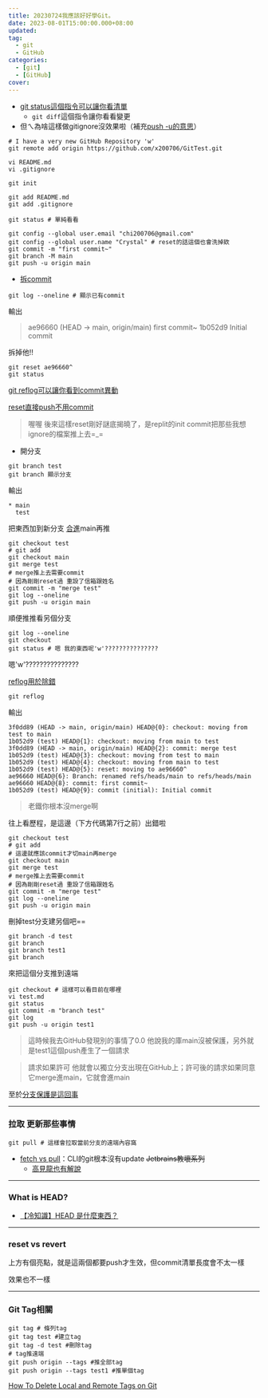 ```yaml
---
title: 20230724我應該好好學Git。
date: 2023-08-01T15:00:00.000+08:00
updated: 
tag: 
  - git
  - GitHub
categories: 
  - [git]
  - [GitHub]
cover: 
---
```

- [git status這個指令可以讓你看清單](https://stackoverflow.com/questions/1587846/how-do-i-show-the-changes-which-have-been-staged)
  - `git diff`這個指令讓你看看變更
- 但ㄟ為啥這樣做gitignore沒效果啦（補充[push -u的意思](https://backlog.com/git-tutorial/tw/reference/remote.html)）
```shell
# I have a very new GitHub Repository 'w'
git remote add origin https://github.com/x200706/GitTest.git

vi README.md
vi .gitignore

git init

git add README.md 
git add .gitignore

git status # 單純看看

git config --global user.email "chi200706@gmail.com"
git config --global user.name "Crystal" # reset的話這個也會洗掉欸
git commit -m "first commit~"
git branch -M main
git push -u origin main
```
- [拆commit](https://gitbook.tw/chapters/using-git/reset-commit)
```shell
git log --oneline # 顯示已有commit
```
輸出
>ae96660 (HEAD -> main, origin/main) first commit~
1b052d9 Initial commit

拆掉他!!
```shell
git reset ae96660^
git status
```
[git reflog可以讓你看到commit異動](https://gitbook.tw/chapters/using-git/restore-hard-reset-commit)

[reset直接push不用commit](https://ithelp.ithome.com.tw/articles/10228900)

>喔喔 後來這樣reset剛好謎底揭曉了，是replit的init commit把那些我想ignore的檔案推上去=_=
- 開分支
```shell
git branch test
git branch 顯示分支
```
輸出
```
* main
  test
```
把東西加到新分支 [合進](https://backlog.com/git-tutorial/tw/stepup/stepup2_4.html)main再推
```shell
git checkout test
# git add
git checkout main
git merge test
# merge推上去需要commit
# 因為剛剛reset過 重設了信箱跟姓名
git commit -m "merge test"
git log --oneline
git push -u origin main
```
順便推推看另個分支
```shell
git log --oneline
git checkout
git status # 嗯 我的東西呢'w'???????????????
```
嗯'w'???????????????

[reflog用於除錯](https://www.nvda.org.tw/discussion/ui=100200tm=1973738143)
```shell
git reflog
```
輸出
```
3f0dd89 (HEAD -> main, origin/main) HEAD@{0}: checkout: moving from test to main
1b052d9 (test) HEAD@{1}: checkout: moving from main to test
3f0dd89 (HEAD -> main, origin/main) HEAD@{2}: commit: merge test
1b052d9 (test) HEAD@{3}: checkout: moving from test to main
1b052d9 (test) HEAD@{4}: checkout: moving from main to test
1b052d9 (test) HEAD@{5}: reset: moving to ae96660^
ae96660 HEAD@{6}: Branch: renamed refs/heads/main to refs/heads/main
ae96660 HEAD@{8}: commit: first commit~
1b052d9 (test) HEAD@{9}: commit (initial): Initial commit
```
>老鐵你根本沒merge啊

往上看歷程，是這邊（下方代碼第7行之前）出錯啦
```shell
git checkout test
# git add
# 這邊就應該commit才切main再merge
git checkout main
git merge test
# merge推上去需要commit
# 因為剛剛reset過 重設了信箱跟姓名
git commit -m "merge test"
git log --oneline
git push -u origin main
```
刪掉test分支建另個吧==
```shell
git branch -d test
git branch
git branch test1
git branch
```
來把這個分支推到遠端
```shell
git checkout # 這樣可以看目前在哪裡
vi test.md
git status
git commit -m "branch test"
git log
git push -u origin test1
```
>這時候我去GitHub發現別的事情了0.0
>他說我的庫main沒被保護，另外就是test1這個push產生了一個請求

>請求如果許可 他就會以獨立分支出現在GitHub上；許可後的請求如果同意它merge進main，它就會進main

至於[分支保護是這回事](https://www.astralweb.com.tw/github-setting-protected-branch/)

***
### 拉取 更新那些事情
```shell
git pull # 這樣會拉取當前分支的遠端內容窩
```
- [fetch vs pull](https://ithelp.ithome.com.tw/articles/10242089)：CLI的git根本沒有update ~~Jetbrains教壞系列~~
  - [高見龍也有解說](https://gitbook.tw/interview)
***
### What is HEAD?
- [【冷知識】HEAD 是什麼東西？](https://gitbook.tw/chapters/using-git/what-is-head)

***
### reset vs revert
上方有個亮點，就是這兩個都要push才生效，但commit清單長度會不太一樣

效果也不一樣

***
### Git Tag相關
```shell
git tag # 條列tag
git tag test #建立tag
git tag -d test #刪除tag
# tag推遠端
git push origin --tags #推全部tag
git push origin --tags test1 #推單個tag
```
[How To Delete Local and Remote Tags on Git](https://www.google.com/search?q=delete+origin+git+tag&oq=delete+origin+git+tag&aqs=edge..69i57j0i8i30l2.13789j0j9&sourceid=chrome&ie=UTF-8)